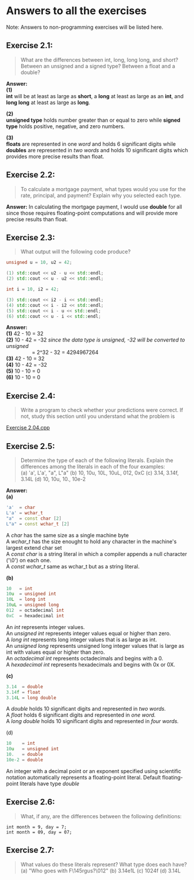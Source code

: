 # Answers to all the exercises
Note: Answers to non-programming exercises will be listed here.

## Exercise 2.1:
> What are the differences between int, long, long long,
  and short? Between an unsigned and a signed type? Between a float and
  a double?

**Answer:**  
**(1)**  
**int** will be at least as large as **short**, a **long** at
least as large as an **int**, and **long long** at least as large as **long**. 

**(2)**  
**unsigned type** holds number greater than or equal to zero while **signed type** holds
positive, negative, and zero numbers.

**(3)**  
**floats** are represented in one *word* and holds 6 significant digits
while **doubles** are represented in *two words* and holds 10 significant digits which provides more
precise results than float.

## Exercise 2.2: 
> To calculate a mortgage payment, what types would you use
  for the rate, principal, and payment? Explain why you selected each type.

**Answer:** In calculating the mortgage payment, I would use **double** for all since 
those requires floating-point computations and will provide more precise results than float.

## Exercise 2.3:
> What output will the following code produce?
```c++
unsigned u = 10, u2 = 42;

(1) std::cout << u2 - u << std::endl;
(2) std::cout << u - u2 << std::endl;

int i = 10, i2 = 42;

(3) std::cout << i2 - i << std::endl;
(4) std::cout << i - i2 << std::endl;
(5) std::cout << i - u << std::endl;
(6) std::cout << u - i << std::endl;
```

**Answer:**    
**(1)** 42 - 10 = 32  
**(2)** 10 - 42 = -32 *since the data type is unsigned, -32 will be converted to unsigned*  
&emsp;&emsp;&emsp;&emsp;&emsp;= 2^32 - 32 = 4294967264  
**(3)** 42 - 10 = 32  
**(4)** 10 - 42 = -32  
**(5)** 10 - 10 = 0  
**(6)** 10 - 10 = 0  

## Exercise 2.4: 
> Write a program to check whether your predictions were
  correct. If not, study this section until you understand what the problem is

[Exercise 2.04.cpp](2.04.cpp)

## Exercise 2.5: 
> Determine the type of each of the following literals. Explain
  the differences among the literals in each of the four examples:  
	(a) 'a', L'a', "a", L"a"
	(b) 10, 10u, 10L, 10uL, 012, 0xC
	(c) 3.14, 3.14f, 3.14L
	(d) 10, 10u, 10., 10e-2

**Answer:**   
**(a)**
```c++  
'a'  = char  
L'a' = wchar_t  
"a"  = const char [2]  
L"a" = const wchar_t [2]  
```	

 A *char* has the same size as a single machine byte  
 A *wchar_t* has the size enought to hold any character in the machine's largest extend char set  
 A *const char* is a string literal in which a compiler appends a null character ('\0') on each one.  
 A *const wchar_t* same as wchar_t but as a string literal.  

**(b)**
```c++
10   = int  
10u  = unsigned int  
10L  = long int  
10uL = unsigned long  
012  = octadecimal int  
0xC  = hexadecimal int  
```
An *int* represents integer values.  
An *unsigned int* represents integer values equal or higher than zero.  
A *long int* represents long integer values that is as large as int.  
An *unsigned long* represents unsigned long integer values that is large as int with values equal or higher than zero.  
An *octadecimal int* represents octadecimals and begins with a 0.  
A *hexadecimal int* represents hexadecimals and begins with 0x or 0X.  

**(c)**
```c++
3.14  = double
3.14f = float
3.14L = long double
```

A *double* holds 10 significant digits and represented in *two words.*  
A *float* holds 6 significant digits and represented in *one word.*  
A *long double* holds 10 significant digits and represented in *four words.*  

(d)
```c++
10    = int 
10u   = unsigned int
10.   = double 
10e-2 = double
```
An integer with a decimal point or an exponent specified using scientific notation
automatically represents a floating-point literal. Default floating-point literals 
have type *double*

## Exercise 2.6: 
> What, if any, are the differences between the following definitions:
```
int month = 9, day = 7;
int month = 09, day = 07;
```

## Exercise 2.7:
> What values do these literals represent? What type does each have?
	(a) "Who goes with F\145rgus?\012"
	(b) 3.14e1L
	(c) 1024f
	(d) 3.14L
